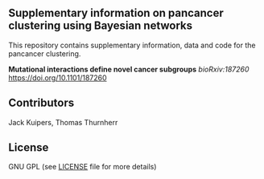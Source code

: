 ## Supplementary information on pancancer clustering using Bayesian networks
This repository contains supplementary information, data and code for the pancancer clustering. 

**Mutational interactions define novel cancer subgroups**
*bioRxiv:187260*
https://doi.org/10.1101/187260 

## Contributors
Jack Kuipers, Thomas Thurnherr

## License
GNU GPL (see [LICENSE](LICENSE) file for more details)
